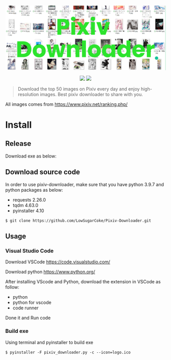 <p align=center>
<img target = "banner" src="https://raw.githubusercontent.com/LowSugarCoke/Pixiv-Downloader/main/img/banner.png?token=GHSAT0AAAAAABPJ4I5LG5EYJRNGXMT256A4YRNRMUA">
</p>
<p align=center>
<a target="badge" href="https://github.com/LowSugarCoke/Pixiv-Downloader/blob/main/img/banner.png" title="python version"><img src="https://img.shields.io/badge/python-v3.9.7-brightgreen"></a>
<a target="badge" href="https://github.com/LowSugarCoke/Pixiv-Downloader/blob/main/img/banner.png" title="python version"><img src="https://img.shields.io/badge/Windows-0078D6?style=for-the-badge&logo=windows&logoColor=white" width=85/></a>  
</p>

>Download the top 50 images on Pixiv every day and enjoy high-resolution images. Best pixiv downloader to share with you.

All images comes from https://www.pixiv.net/ranking.php/

# Install
## Release 
Download exe as below:


## Download source code
In order to use pixiv-downloader, make sure that you have python 3.9.7 and python packages as below:
* requests 2.26.0
* tqdm 4.63.0
* pyinstaller 4.10

```
$ git clone https://github.com/LowSugarCoke/Pixiv-Downloader.git
```
## Usage
### Visual Studio Code
Download VSCode https://code.visualstudio.com/

Download python https://www.python.org/

After installing VScode and Python, download the extension in VSCode as follow:
* python
* python for vscode
* code runner

Done it and Run code

### Build exe
Using terminal and pyinstaller to build exe
```
$ pyinstaller -F pixiv_downloader.py -c --icon=logo.ico
```
